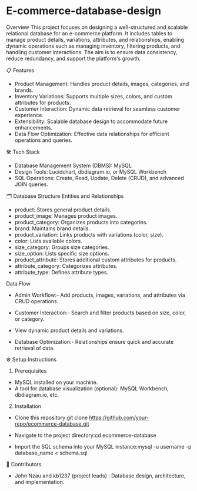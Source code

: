 # E-commerce-database-design

Overview
This project focuses on designing a well-structured and scalable relational database for an e-commerce platform. It includes tables to manage product details, variations, attributes, and relationships, enabling dynamic operations such as managing inventory, filtering products, and handling customer interactions. The aim is to ensure data consistency, reduce redundancy, and support the platform's growth.

📋 Features
- Product Management: Handles product details, images, categories, and brands.
- Inventory Variations: Supports multiple sizes, colors, and custom attributes for products.
- Customer Interaction: Dynamic data retrieval for seamless customer experience.
- Extensibility: Scalable database design to accommodate future enhancements.
- Data Flow Optimization: Effective data relationships for efficient operations and queries.


🛠️ Tech Stack
- Database Management System (DBMS): MySQL
- Design Tools: Lucidchart, dbdiagram.io, or MySQL Workbench
- SQL Operations: Create, Read, Update, Delete (CRUD), and advanced JOIN queries.


🗂️ Database Structure
Entities and Relationships
- product: Stores general product details.
- product_image: Manages product images.
- product_category: Organizes products into categories.
- brand: Maintains brand details.
- product_variation: Links products with variations (color, size).
- color: Lists available colors.
- size_category: Groups size categories.
- size_option: Lists specific size options.
- product_attribute: Stores additional custom attributes for products.
- attribute_category: Categorizes attributes.
- attribute_type: Defines attribute types.


 Data Flow
- Admin Workflow:- Add products, images, variations, and attributes via CRUD operations.

- Customer Interaction:- Search and filter products based on size, color, or category.
- View dynamic product details and variations.

- Database Optimization:- Relationships ensure quick and accurate retrieval of data.


⚙️ Setup Instructions
1. Prerequisites
- MySQL installed on your machine.
- A tool for database visualization (optional): MySQL Workbench, dbdiagram.io, etc.

2. Installation
- Clone this repository:git clone https://github.com/your-repo/ecommerce-database.git

- Navigate to the project directory:cd ecommerce-database

- Import the SQL schema into your MySQL instance:mysql -u username -p database_name < schema.sql


👥 Contributors
- John Nzau and kb1237 (project leads) : Database design, architecture, and implementation.











